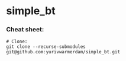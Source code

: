 # simple_bt
### Cheat sheet:
```
# Clone:
git clone --recurse-submodules git@github.com:yurivwarmerdam/simple_bt.git
```